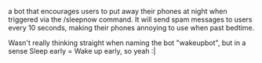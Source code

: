a bot that encourages users to put away their phones at night when triggered via the /sleepnow command. 
It will send spam messages to users every 10 seconds, making their phones annoying to use when past bedtime.

Wasn't really thinking straight when naming the bot "wakeupbot", 
but in a sense Sleep early = Wake up early, so yeah :|
